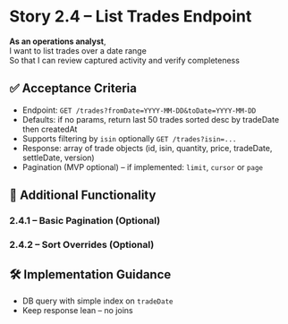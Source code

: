 # Story 2.4 – List Trades Endpoint

**As an operations analyst**,  
I want to list trades over a date range  
So that I can review captured activity and verify completeness

## ✅ Acceptance Criteria
- Endpoint: `GET /trades?fromDate=YYYY-MM-DD&toDate=YYYY-MM-DD`
- Defaults: if no params, return last 50 trades sorted desc by tradeDate then createdAt
- Supports filtering by `isin` optionally `GET /trades?isin=...`
- Response: array of trade objects (id, isin, quantity, price, tradeDate, settleDate, version)
- Pagination (MVP optional) – if implemented: `limit`, `cursor` or `page`

## 🔄 Additional Functionality
### 2.4.1 – Basic Pagination (Optional)
### 2.4.2 – Sort Overrides (Optional)

## 🛠 Implementation Guidance
- DB query with simple index on `tradeDate`
- Keep response lean – no joins
